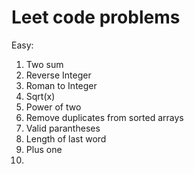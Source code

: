 # Leet code problems
Easy:
1. Two sum
2. Reverse Integer
3. Roman to Integer
4. Sqrt(x)
5. Power of two
6. Remove duplicates from sorted arrays
7. Valid parantheses
8. Length of last word
9. Plus one
10. 